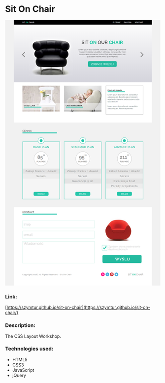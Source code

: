 # Sit On Chair

![](layout/layout.png)

### Link:
[https://szymtur.github.io/sit-on-chair](https://szymtur.github.io/sit-on-chair/)

### Description:
The CSS Layout Workshop.

### Technologies used:
- HTML5
- CSS3
- JavaScript
- jQuery